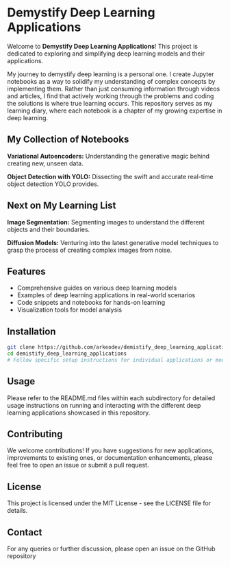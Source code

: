 # Demystify Deep Learning Applications

Welcome to **Demystify Deep Learning Applications**! This project is dedicated to exploring and simplifying deep learning models and their applications. 

My journey to demystify deep learning is a personal one. I create Jupyter notebooks as a way to solidify my understanding of complex concepts by implementing them. Rather than just consuming information through videos and articles, I find that actively working through the problems and coding the solutions is where true learning occurs. This repository serves as my learning diary, where each notebook is a chapter of my growing expertise in deep learning.

## My Collection of Notebooks
**Variational Autoencoders:** Understanding the generative magic behind creating new, unseen data.

**Object Detection with YOLO:** Dissecting the swift and accurate real-time object detection YOLO provides.

## Next on My Learning List
**Image Segmentation:** Segmenting images to understand the different objects and their boundaries.

**Diffusion Models:** Venturing into the latest generative model techniques to grasp the process of creating complex images from noise.

## Features

- Comprehensive guides on various deep learning models
- Examples of deep learning applications in real-world scenarios
- Code snippets and notebooks for hands-on learning
- Visualization tools for model analysis

## Installation

```bash
git clone https://github.com/arkeodev/demistify_deep_learning_applications.git
cd demistify_deep_learning_applications
# Follow specific setup instructions for individual applications or models
```

## Usage
Please refer to the README.md files within each subdirectory for detailed usage instructions on running and interacting with the different deep learning applications showcased in this repository.

## Contributing
We welcome contributions! If you have suggestions for new applications, improvements to existing ones, or documentation enhancements, please feel free to open an issue or submit a pull request.

## License
This project is licensed under the MIT License - see the LICENSE file for details.

## Contact
For any queries or further discussion, please open an issue on the GitHub repository